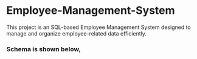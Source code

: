 # Employee-Management-System

This project is an SQL-based Employee Management System designed to manage and organize employee-related data efficiently.

### Schema is shown below,


